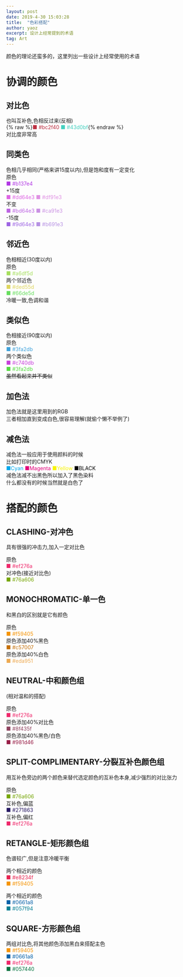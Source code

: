 ```yaml
---
layout: post
date: 2019-4-30 15:03:28
title:  "色彩搭配"
author: yaoz
excerpt: 设计上经常提到的术语
tag: Art
---
```


颜色的理论还蛮多的，这里列出一些设计上经常使用的术语

# 协调的颜色
## 对比色
   
也叫互补色,色相反过来(反相)   
{% raw %}<font color=#bc2f40>■ #bc2f40</font>     <font color=#43d0bf>■ #43d0bf</font>{% endraw %}  
对比度非常高

## 同类色
   
色相几乎相同(严格来讲15度以内),但是饱和度有一定变化   
原色   
<font color=#b137e4>■ #b137e4</font>   
+15度   
<font color=#dd64e3>■ #dd64e3</font>     <font color=#df91e3>■ #df91e3</font>   
不变   
<font color=#bd64e3>■ #bd64e3</font>     <font color=#ca91e3>■ #ca91e3</font>   
-15度   
<font color=#9d64e3>■ #9d64e3</font>     <font color=#b691e3>■ #b691e3</font>  

## 邻近色
   
色相相近(30度以内)   
原色   
<font color=#a6df5d>■ #a6df5d</font>   
两个邻近色   
<font color=#ded55d>■ #ded55d</font>   
<font color=#66de5d>■ #66de5d</font>   
冷暖一致,色调和谐  

## 类似色
   
色相接近(90度以内)   
原色   
<font color=#3fa2db>■ #3fa2db</font>   
两个类似色   
<font color=#c740db>■ #c740db</font>   
<font color=#54db40>■ #3fa2db</font>   
~~虽然看起来并不类似~~  

## 加色法
   
加色法就是这里用到的RGB   
三者相加直到变成白色,很容易理解(就偷个懒不举例了)  

## 减色法
   
减色法一般应用于使用颜料的时候   
比如打印时的CMYK   
<font color=#00a8ec>■Cyan</font>    <font color=#e3007b>■Magenta</font>    <font color=#f8f400>■Yellow</font>    <font color=#000000>■BLACK</font>   
减色法减不出黑色所以加入了黑色染料   
什么都没有的时候当然就是白色了  

# 搭配的颜色

## CLASHING-对冲色
   
具有很强的冲击力,加入一定对比色   

原色     
<font color=#ef276a>■ #ef276a</font>   
对冲色(接近对比色)   
<font color=#76a606>■ #76a606</font>  

## MONOCHROMATIC-单一色
   
和黑白的区别就是它有颜色   

原色     
<font color=#f59405>■ #f59405</font>   
原色添加40%黑色     
<font color=#c57007>■ #c57007</font>   
原色添加40%白色   
<font color=#eda951>■ #eda951</font>  

## NEUTRAL-中和颜色组
   
(相对温和的搭配)   

原色     
<font color=#ef276a>■ #ef276a</font>   
原色添加40%对比色     
<font color=#8f435f>■ #8f435f</font>   
原色添加40%黑色/白色     
<font color=#981d46>■ #981d46</font>  

## SPLIT-COMPLIMENTARY-分裂互补色颜色组
   
用互补色旁边的两个颜色来替代选定颜色的互补色本身,减少强烈的对比张力   

原色     
<font color=#76a606>■ #76a606</font>   
互补色,偏蓝     
<font color=#271863>■ #271863</font>   
互补色,偏红   
<font color=#ef276a>■ #ef276a</font>  

## RETANGLE-矩形颜色组
   
色谱较广,但是注意冷暖平衡   

两个相近的颜色     
<font color=#e8234f>■ #e8234f</font>   
<font color=#f59405>■ #f59405</font>   

两个相近的颜色     
<font color=#0661a8>■ #0661a8</font>   
<font color=#057f94>■ #057f94</font>  

## SQUARE-方形颜色组
   
两组对比色,将其他颜色添加黑白来搭配主色   
<font color=#f59405>■ #f59405</font>   
<font color=#0661a8>■ #0661a8</font>   
<font color=#ef276a>■ #ef276a</font>   
<font color=#057440>■ #057440</font>  